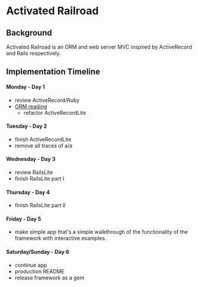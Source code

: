 # Activated Railroad

## Background

Activated Railroad is an ORM and web server MVC inspired by ActiveRecord and Rails respectively.

## Implementation Timeline
#### Monday - Day 1
  - review ActiveRecord/Ruby
- [ORM reading][orm]
  - refactor ActiveRecordLite

#### Tuesday - Day 2
- finish ActiveRecordLite
- remove all traces of a/a

#### Wednesday - Day 3
- review RailsLite
- finish RailsLite part I

#### Thursday - Day 4
- finish RailsLite part II

#### Friday - Day 5
- make simple app that's a simple walkthrough of the functionality of the framework with interactive examples.

#### Saturday/Sunday - Day 6
- continue app
- production README
- release framework as a gem

[orm]: https://github.com/appacademy/curriculum/blob/master/sql/readings/orm.md
